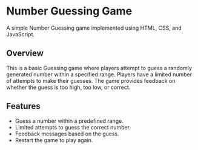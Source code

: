 # Number Guessing Game

A simple Number Guessing game implemented using HTML, CSS, and JavaScript.

## Overview

This is a basic Guessing game where players attempt to guess a randomly generated number within a specified range. Players have a limited number of attempts to make their guesses. The game provides feedback on whether the guess is too high, too low, or correct.

## Features

- Guess a number within a predefined range.
- Limited attempts to guess the correct number.
- Feedback messages based on the guess.
- Restart the game to play again.
